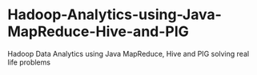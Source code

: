 # Hadoop-Analytics-using-Java-MapReduce-Hive-and-PIG
Hadoop Data Analytics using Java MapReduce, Hive and PIG solving real life problems
